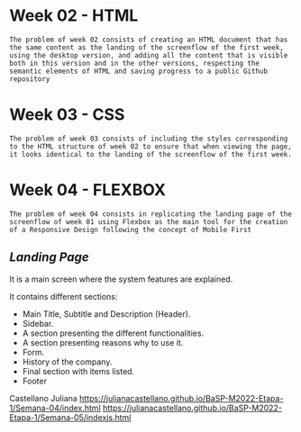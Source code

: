 # Week 02 - HTML
```
The problem of week 02 consists of creating an HTML document that has the same content as the landing of the screenflow of the first week, using the desktop version, and adding all the content that is visible both in this version and in the other versions, respecting the semantic elements of HTML and saving progress to a public Github repository
```
# Week 03 - CSS
```
The problem of week 03 consists of including the styles corresponding to the HTML structure of week 02 to ensure that when viewing the page, it looks identical to the landing of the screenflow of the first week.
```
# Week 04 - FLEXBOX
```
The problem of week 04 consists in replicating the landing page of the screenflow of week 01 using Flexbox as the main tool for the creation of a Responsive Design following the concept of Mobile First
```
## _Landing Page_
It is a main screen where the system features are explained.

It contains different sections:

- Main Title, Subtitle and Description (Header).
- Sidebar. 
- A section presenting the different functionalities.
- A section presenting reasons why to use it.
- Form.
- History of the company.
- Final section with items listed.
- Footer

Castellano Juliana 
https://julianacastellano.github.io/BaSP-M2022-Etapa-1/Semana-04/index.html
https://julianacastellano.github.io/BaSP-M2022-Etapa-1/Semana-05/indexjs.html
